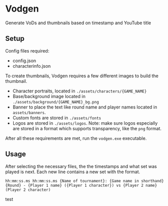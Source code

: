 # Vodgen
Generate VoDs and thumbnails based on timestamp and YouTube title

## Setup
Config files required:
- config.json
- characterinfo.json

To create thumbnails, Vodgen requires a few different images to build the thumbnail. 

- Character portraits, located in `./assets/characters/{GAME_NAME}`
- Base/background image located in `./assets/background/{GAME_NAME}_bg.png`
- Banner to place the text like round name and player names located in `assets/banners`. 
- Custom fonts are stored in `./assets/fonts`
- Logos are stored in `./assets/logos`. Note: make sure logos especially are stored in a format which supports transparency, like the `png` format.

After all these requirements are met, run the `vodgen.exe` executable.

## Usage
After selecting the necessary files, the the timestamps and what set was played is next. Each new line contains a new set with the format.
```
hh:mm:ss.ms hh:mm:ss.ms {Name of tournament}: {Game name in shorthand} {Round} - {Player 1 name} ({Player 1 character}) vs {Player 2 name} (Player 2 character)
```
test
